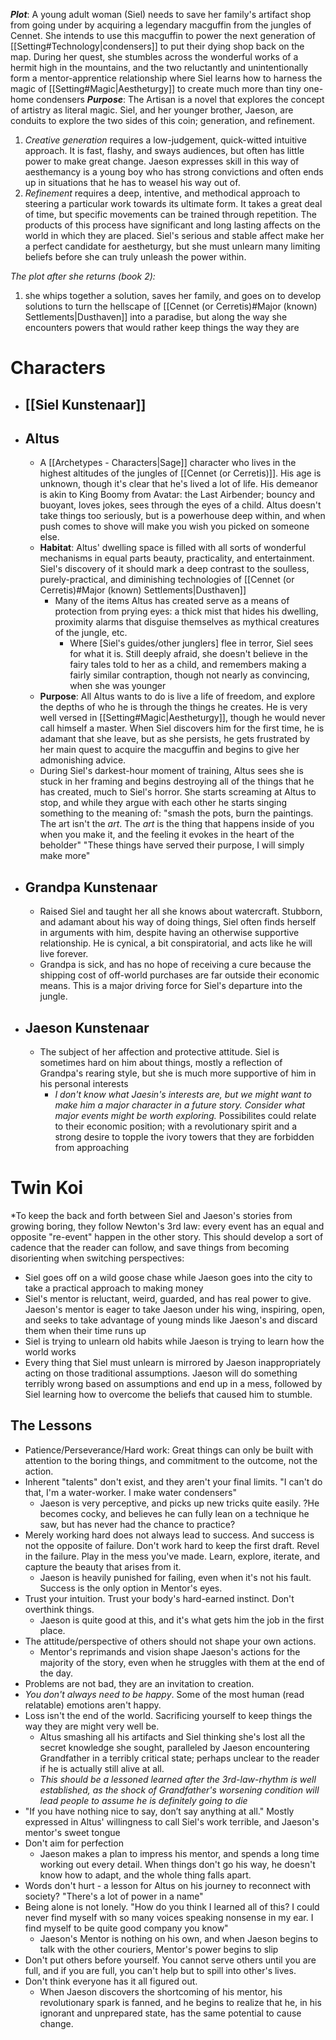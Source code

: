 ***Plot***: A young adult woman (Siel) needs to save her family's artifact shop from going under by acquiring a legendary macguffin from the jungles of Cennet. She intends to use this macguffin to power the next generation of [[Setting#Technology|condensers]] to put their dying shop back on the map. During her quest, she stumbles across the wonderful works of a hermit high in the mountains, and the two reluctantly and unintentionally form a mentor-apprentice relationship where Siel learns how to harness the magic of [[Setting#Magic|Aestheturgy]] to create much more than tiny one-home condensers
***Purpose***: The Artisan is a novel that explores the concept of artistry as literal magic. Siel, and her younger brother, Jaeson, are conduits to explore the two sides of this coin; generation, and refinement.
1) *Creative generation* requires a low-judgement, quick-witted intuitive approach. It is fast, flashy, and sways audiences, but often has little power to make great change. Jaeson expresses skill in this way of aesthemancy is a young boy who has strong convictions and often ends up in situations that he has to weasel his way out of.
2) *Refinement* requires a deep, intentive, and methodical approach to steering a particular work towards its ultimate form. It takes a great deal of time, but specific movements can be trained through repetition. The products of this process have significant and long lasting affects on the world in which they are placed. Siel's serious and stable affect make her a perfect candidate for aestheturgy, but she must unlearn many limiting beliefs before she can truly unleash the power within.

*The plot after she returns (book 2):*
1) she whips together a solution, saves her family, and goes on to develop solutions to turn the hellscape of [[Cennet (or Cerretis)#Major (known) Settlements|Dusthaven]] into a paradise, but along the way she encounters powers that would rather keep things the way they are
# Characters
- ## [[Siel Kunstenaar]]
- ## Altus
	- A [[Archetypes - Characters|Sage]] character who lives in the highest altitudes of the jungles of [[Cennet (or Cerretis)]]. His age is unknown, though it's clear that he's lived a lot of life. His demeanor is akin to King Boomy from Avatar: the Last Airbender; bouncy and buoyant, loves jokes, sees through the eyes of a child. Altus doesn't take things too seriously, but is a powerhouse deep within, and when push comes to shove will make you wish you picked on someone else. 
	- **Habitat**: Altus' dwelling space is filled with all sorts of wonderful mechanisms in equal parts beauty, practicality, and entertainment. Siel's discovery of it should mark a deep contrast to the soulless, purely-practical, and diminishing technologies of [[Cennet (or Cerretis)#Major (known) Settlements|Dusthaven]]
		- Many of the items Altus has created serve as a means of protection from prying eyes: a thick mist that hides his dwelling, proximity alarms that disguise themselves as mythical creatures of the jungle, etc.
			- Where \[Siel's guides/other junglers] flee in terror, Siel sees for what it is. Still deeply afraid, she doesn't believe in the fairy tales told to her as a child, and remembers making a fairly similar contraption, though not nearly as convincing, when she was younger
	- **Purpose**: All Altus wants to do is live a life of freedom, and explore the depths of who he is through the things he creates. He is very well versed in [[Setting#Magic|Aestheturgy]], though he would never call himself a master. When Siel discovers him for the first time, he is adamant that she leave, but as she persists, he gets frustrated by her main quest to acquire the macguffin and begins to give her admonishing advice.
	- During Siel's darkest-hour moment of training, Altus sees she is stuck in her framing and begins destroying all of the things that he has created, much to Siel's horror. She starts screaming at Altus to stop, and while they argue with each other he starts singing something to the meaning of: "smash the pots, burn the paintings. The art isn't the *art*. The *art* is the thing that happens inside of you when you make it, and the feeling it evokes in the heart of the beholder" "These things have served their purpose, I will simply make more"
- ## Grandpa Kunstenaar
	- Raised Siel and taught her all she knows about watercraft. Stubborn, and adamant about his way of doing things, Siel often finds herself in arguments with him, despite having an otherwise supportive relationship. He is cynical, a bit conspiratorial, and acts like he will live forever.
	- Grandpa is sick, and has no hope of receiving a cure because the shipping cost of off-world purchases are far outside their economic means. This is a major driving force for Siel's departure into the jungle.
- ## Jaeson Kunstenaar
	- The subject of her affection and protective attitude. Siel is sometimes hard on him about things, mostly a reflection of Grandpa's rearing style, but she is much more supportive of him in his personal interests
		- *I don't know what Jaesin's interests are, but we might want to make him a major character in a future story. Consider what major events might be worth exploring.* Possibilites could relate to their economic position; with a revolutionary spirit and a strong desire to topple the ivory towers that they are forbidden from approaching

# Twin Koi
*To keep the back and forth between Siel and Jaeson's stories from growing boring, they follow Newton's 3rd law: every event has an equal and opposite "re-event" happen in the other story. This should develop a sort of cadence that the reader can follow, and save things from becoming disorienting when switching perspectives:
- Siel goes off on a wild goose chase while Jaeson goes into the city to take a practical approach to making money
- Siel's mentor is reluctant, weird, guarded, and has real power to give. Jaeson's mentor is eager to take Jaeson under his wing, inspiring, open, and seeks to take advantage of young minds like Jaeson's and discard them when their time runs up
- Siel is trying to unlearn old habits while Jaeson is trying to learn how the world works
- Every thing that Siel must unlearn is mirrored by Jaeson inappropriately acting on those traditional assumptions. Jaeson will do something terribly wrong based on assumptions and end up in a mess, followed by Siel learning how to overcome the beliefs that caused him to stumble.
## The Lessons
- Patience/Perseverance/Hard work: Great things can only be built with attention to the boring things, and commitment to the outcome, not the action.
- Inherent "talents" don't exist, and they aren't your final limits. "I can't do that, I'm a water-worker. I make water condensers"
	- Jaeson is very perceptive, and picks up new tricks quite easily. ?He becomes cocky, and believes he can fully lean on a technique he saw, but has never had the chance to practice?
- Merely working hard does not always lead to success. And success is not the opposite of failure. Don't work hard to keep the first draft. Revel in the failure. Play in the mess you've made. Learn, explore, iterate, and capture the beauty that arises from it.
	- Jaeson is heavily punished for failing, even when it's not his fault. Success is the only option in Mentor's eyes.
- Trust your intuition. Trust your body's hard-earned instinct. Don't overthink things.
	- Jaeson is quite good at this, and it's what gets him the job in the first place.
- The attitude/perspective of others should not shape your own actions.
	- Mentor's reprimands and vision shape Jaeson's actions for the majority of the story, even when he struggles with them at the end of the day.
- Problems are not bad, they are an invitation to creation.
- *You don't always need to be happy*. Some of the most human (read relatable) emotions aren't happy.
- Loss isn't the end of the world. Sacrificing yourself to keep things the way they are might very well be. 
	- Altus smashing all his artifacts and Siel thinking she's lost all the secret knowledge she sought, paralleled by Jaeson encountering Grandfather in a terribly critical state; perhaps unclear to the reader if he is actually still alive at all.
	- *This should be a lessoned learned after the 3rd-law-rhythm is well established, as the shock of Grandfather's worsening condition will lead people to assume he is definitely going to die*
- "If you have nothing nice to say, don’t say anything at all." Mostly expressed in Altus' willingness to call Siel's work terrible, and Jaeson's mentor's sweet tongue
- Don't aim for perfection
	- Jaeson makes a plan to impress his mentor, and spends a long time working out every detail. When things don't go his way, he doesn't know how to adapt, and the whole thing falls apart.
- Words don't hurt - a lesson for Altus on his journey to reconnect with society? "There's a lot of power in a name"
- Being alone is not lonely. "How do you think I learned all of this? I could never find myself with so many voices speaking nonsense in my ear. I find myself to be quite good company you know"
	- Jaeson's Mentor is nothing on his own, and when Jaeson begins to talk with the other couriers, Mentor's power begins to slip
- Don't put others before yourself. You cannot serve others until you are full, and if you are full, you can't help but to spill into other's lives.
- Don't think everyone has it all figured out.
	- When Jaeson discovers the shortcoming of his mentor, his revolutionary spark is fanned, and he begins to realize that he, in his ignorant and unprepared state, has the same potential to cause change.